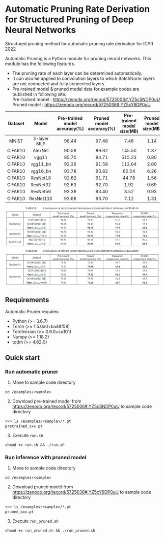 # Automatic Pruning Rate Derivation for Structured Pruning of Deep Neural Networks
Structured pruning method for automatic pruning rate derivation for ICPR 2022

Automatic Pruning is a Python module for pruning neural networks.
This module has the following features.
* The pruning rate of each layer can be determined automatically.
* It can also be applied to convolution layers to which BatchNorm layers are not connected and fully connected layers.  
* Pre-trained model & pruned model data for example codes are published in following site.  
  Pre-trained model : https://zenodo.org/record/5725006#.YZ5cSNDP0uU  
  Pruned model      : https://zenodo.org/record/5725038#.YZ5cY9DP0uU  
  
|Dataset|Model|Pre-trained model accuracy(%)|Pruned model accuracy(%)|Pre-trained model size(MB)|Pruned model size(MB)|Model size compression ratio(%)| 
|:----:|:----:|:----:|:----:|:----:|:----:|:----:|
|MNIST|3-layer MLP|98.44|97.48|7.46|1.14|84.7|
|CIFAR10|AlexNet|90.59|89.62|145.50|1.87|98.7|
|CIFAR10|vgg11|85.70|84.71|515.23|0.80|99.8|
|CIFAR10|vgg11_bn|92.39|91.58|112.64|2.60|97.7|
|CIFAR10|vgg16_bn|93.78|93.82|60.04|6.26|89.6|
|CIFAR10|ResNet18|92.62|91.71|44.78|1.56|96.5|
|CIFAR10|ResNet32|92.63|92.70|1.92|0.69|64.0|
|CIFAR10|ResNet56|93.39|93.40|3.52|0.93|73.5|
|CIFAR10|ResNet110|93.68|93.70|7.12|1.31|81.7|

<img src="images/results.png" width="900">

## Requirements

Automatic Pruner requires:
* Python (>= 3.6.7)
* Torch (>= 1.5.0a0+ba48f58)
* Torchvision (>= 0.6.0+cu101)
* Numpy (>= 1.18.2)
* tqdm (>= 4.62.0)

## Quick start
### Run automatic pruner
1. Move to sample code directory  
```
cd /examples/<sample>
```
2. Download pre-trained model from https://zenodo.org/record/5725006#.YZ5cSNDP0uU to sample code directory  
```
>>> ls /examples/<sample>/*.pt  
pretrained_xxx.pt  
```
3. Execute `run.sh`  
```
chmod +x run.sh && ./run.sh
```
### Run inference with pruned model
1. Move to sample code directory  
```
cd /examples/<sample>
```
2. Download pruned model from https://zenodo.org/record/5725038#.YZ5cY9DP0uU to sample code directory
```
>>> ls /examples/<sample>/*.pt
pruned_xxx.pt
```
3. Execute `run_pruned.sh`
```
chmod +x run_pruned.sh && ./run_pruned.sh


